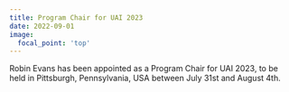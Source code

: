 ```yaml
---
title: Program Chair for UAI 2023
date: 2022-09-01
image:
  focal_point: 'top'
---
```


Robin Evans has been appointed as a Program Chair for UAI 2023, to be held in 
Pittsburgh, Pennsylvania, USA between July 31st and August 4th. 

